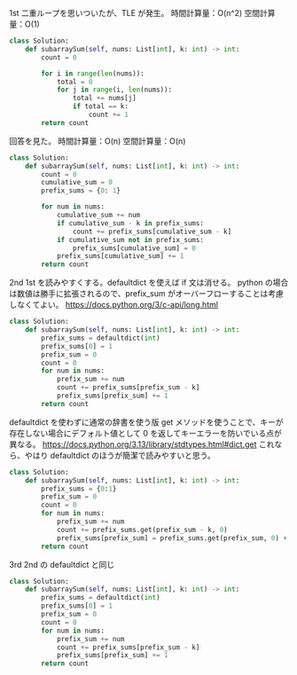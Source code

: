 1st
二重ループを思いついたが、TLE が発生。
時間計算量：O(n^2)
空間計算量：O(1)

```python
class Solution:
    def subarraySum(self, nums: List[int], k: int) -> int:
        count = 0

        for i in range(len(nums)):
            total = 0
            for j in range(i, len(nums)):
                total += nums[j]
                if total == k:
                    count += 1
        return count
```

回答を見た。
時間計算量：O(n)
空間計算量：O(n)

```python
class Solution:
    def subarraySum(self, nums: List[int], k: int) -> int:
        count = 0
        cumulative_sum = 0
        prefix_sums = {0: 1}

        for num in nums:
            cumulative_sum += num
            if cumulative_sum - k in prefix_sums:
                count += prefix_sums[cumulative_sum - k]
            if cumulative_sum not in prefix_sums:
                prefix_sums[cumulative_sum] = 0
            prefix_sums[cumulative_sum] += 1
        return count
```

2nd
1st を読みやすくする。defaultdict を使えば if 文は消せる。
python の場合は数値は勝手に拡張されるので、prefix_sum がオーバーフローすることは考慮しなくてよい。
https://docs.python.org/3/c-api/long.html

```python
class Solution:
    def subarraySum(self, nums: List[int], k: int) -> int:
        prefix_sums = defaultdict(int)
        prefix_sums[0] = 1
        prefix_sum = 0
        count = 0
        for num in nums:
            prefix_sum += num
            count += prefix_sums[prefix_sum - k]
            prefix_sums[prefix_sum] += 1
        return count
```

defaultdict を使わずに通常の辞書を使う版
get メソッドを使うことで、キーが存在しない場合にデフォルト値として 0 を返してキーエラーを防いでいる点が異なる。
https://docs.python.org/3.13/library/stdtypes.html#dict.get
これなら、やはり defaultdict のほうが簡潔で読みやすいと思う。

```python
class Solution:
    def subarraySum(self, nums: List[int], k: int) -> int:
        prefix_sums = {0:1}
        prefix_sum = 0
        count = 0
        for num in nums:
            prefix_sum += num
            count += prefix_sums.get(prefix_sum - k, 0)
            prefix_sums[prefix_sum] = prefix_sums.get(prefix_sum, 0) + 1
        return count
```

3rd
2nd の defaultdict と同じ

```python
class Solution:
    def subarraySum(self, nums: List[int], k: int) -> int:
        prefix_sums = defaultdict(int)
        prefix_sums[0] = 1
        prefix_sum = 0
        count = 0
        for num in nums:
            prefix_sum += num
            count += prefix_sums[prefix_sum - k]
            prefix_sums[prefix_sum] += 1
        return count
```
